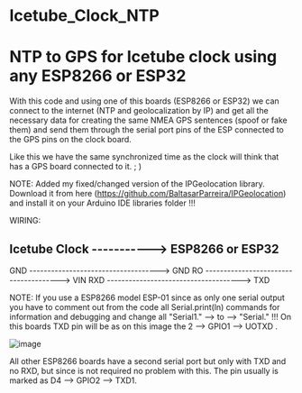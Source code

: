 # Icetube_Clock_NTP
# NTP to GPS for Icetube clock using any ESP8266 or ESP32 #

With this code and using one of this boards (ESP8266 or ESP32) we can connect to the internet (NTP and geolocalization by IP) and get all the necessary data for creating the same NMEA GPS sentences (spoof or fake them) and send them through the serial port pins of the ESP connected to the GPS pins on the clock board.

Like this we have the same synchronized time as the clock will think that has a GPS board connected to it. ; )

NOTE: Added my fixed/changed version of the IPGeolocation library. Download it from here (https://github.com/BaltasarParreira/IPGeolocation) and install it on your Arduino IDE libraries folder !!!

WIRING:

Icetube Clock       ----------->                                           ESP8266 or ESP32
------------------------------------------------------------------
GND  ------------------------------------>   GND
RO     -------------------------------------->   VIN
RXD  ------------------------------------->   TXD

NOTE: If you use a ESP8266 model ESP-01 since as only one serial output you have to comment out from the code all Serial.print(ln) commands for information and debugging and change all "Serial1." --> to --> "Serial." !!!
On this boards TXD pin will be as on this image the 2 --> GPIO1 --> UOTXD .

![image](https://github.com/johngarchie/xmas-icetube/assets/1650425/21afa672-2b4b-474e-a669-da5f2fe85820)


All other ESP8266 boards have a second serial port but only with TXD and no RXD, but since is not required no problem with this. The pin usually is marked as D4 --> GPIO2 --> TXD1.
